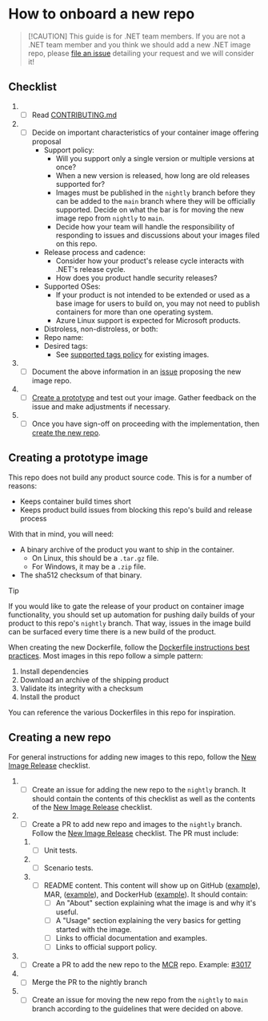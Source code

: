 # How to onboard a new repo

> [!CAUTION] This guide is for .NET team members. If you are not a .NET team
> member and you think we should add a new .NET image repo, please [file an
> issue](https://github.com/dotnet/dotnet-docker/issues/new) detailing your
> request and we will consider it!

## Checklist

1. - [ ] Read [CONTRIBUTING.md](https://github.com/dotnet/dotnet-docker/blob/main/CONTRIBUTING.md)
1. - [ ] Decide on important characteristics of your container image offering proposal
        - Support policy:
            - Will you support only a single version or multiple versions at once?
            - When a new version is released, how long are old releases supported for?
            - Images must be published in the `nightly` branch before they can be added to the
              `main` branch where they will be officially supported. Decide on what the bar is for
              moving the new image repo from `nightly` to `main`.
            - Decide how your team will handle the responsibility of responding to issues and
              discussions about your images filed on this repo.
        - Release process and cadence:
            - Consider how your product's release cycle interacts with .NET's release cycle.
            - How does you product handle security releases?
        - Supported OSes:
            - If your product is not intended to be extended or used as a base
              image for users to build on, you may not need to publish
              containers for more than one operating system.
            - Azure Linux support is expected for Microsoft products.
        - Distroless, non-distroless, or both:
        - Repo name:
        - Desired tags:
            - See [supported tags policy](https://github.com/dotnet/dotnet-docker/blob/nightly/documentation/supported-tags.md) for existing images.
1. - [ ] Document the above information in an [issue](https://github.com/dotnet/dotnet-docker/issues/new) proposing the new image repo.
1. - [ ] [Create a prototype](#creating-a-prototype-image) and test out
         your image. Gather feedback on the issue and make adjustments if necessary.
1. - [ ] Once you have sign-off on proceeding with the implementation, then [create the new repo](#creating-a-new-repo).

## Creating a prototype image

This repo does not build any product source code. This is for a number of
reasons:

- Keeps container build times short
- Keeps product build issues from blocking this repo's build and release
  process

With that in mind, you will need:

- A binary archive of the product you want to ship in the container.
  - On Linux, this should be a `.tar.gz` file.
  - For Windows, it may be a `.zip` file.
- The sha512 checksum of that binary.

> [!TIP]
> If you would like to gate the release of your product on container image
> functionality, you should set up automation for pushing daily builds of your
> product to this repo's `nightly` branch. That way, issues in the image build
> can be surfaced every time there is a new build of the product.

When creating the new Dockerfile, follow the [Dockerfile instructions best practices](https://docs.docker.com/build/building/best-practices/#dockerfile-instructions).
Most images in this repo follow a simple pattern:

1. Install dependencies
1. Download an archive of the shipping product
1. Validate its integrity with a checksum
1. Install the product

You can reference the various Dockerfiles in this repo for inspiration.

## Creating a new repo

For general instructions for adding new images to this repo, follow the
[New Image Release](/.github/ISSUE_TEMPLATE/releases/new-image-release.md) checklist.

1. - [ ] Create an issue for adding the new repo to the `nightly` branch.
         It should contain the contents of this checklist as well as the contents of the
         [New Image Release](/.github/ISSUE_TEMPLATE/releases/new-image-release.md) checklist.
1. - [ ] Create a PR to add new repo and images to the `nightly` branch.
         Follow the [New Image Release](/.github/ISSUE_TEMPLATE/releases/new-image-release.md)
         checklist. The PR must include:
    1. - [ ] Unit tests.
    1. - [ ] Scenario tests.
    1. - [ ] README content. This content will show up on
        GitHub ([example](https://github.com/dotnet/dotnet-docker/blob/main/README.monitor.md)),
        MAR, ([example](https://mcr.microsoft.com/artifact/mar/dotnet/monitor/about)), and
        DockerHub ([example](https://hub.docker.com/r/microsoft/dotnet-monitor)).
        It should contain:
            - [ ] An "About" section explaining what the image is and why it's useful.
            - [ ] A "Usage" section explaining the very basics for getting started with the image.
            - [ ] Links to official documentation and examples.
            - [ ] Links to official support policy.
1. - [ ] Create a PR to add the new repo to the [MCR](https://github.com/microsoft/mcr) repo.
    Example: [#3017](https://github.com/microsoft/mcr/pull/3017)
1. - [ ] Merge the PR to the nightly branch
1. - [ ] Create an issue for moving the new repo from the `nightly` to `main` branch according to
         the guidelines that were decided on above.
